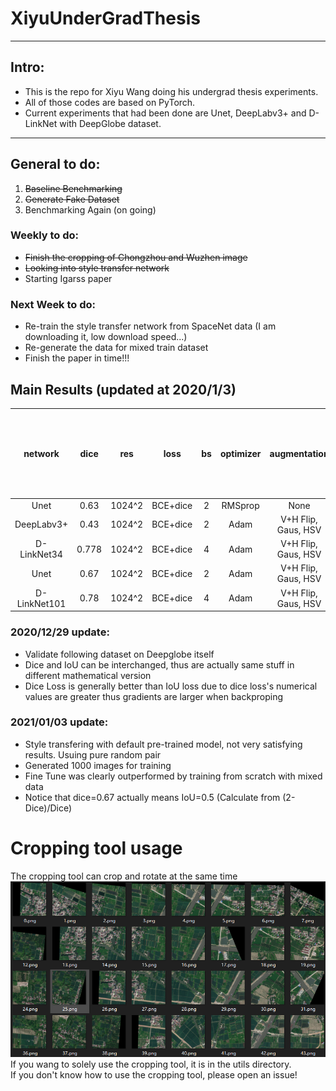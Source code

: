 # XiyuUnderGradThesis
---
## Intro: 
+ This is the repo for Xiyu Wang doing his undergrad thesis experiments.  
+ All of those codes are based on PyTorch.  
+ Current experiments that had been done are Unet, DeepLabv3+ and D-LinkNet with DeepGlobe dataset.  
---
## General to do:  
1. ~~Baseline Benchmarking~~  
2. ~~Generate Fake Dataset~~  
3. Benchmarking Again (on going)  

### Weekly to do:  
+ ~~Finish the cropping of Chongzhou and Wuzhen image~~  
+ ~~Looking into style transfer network~~  
+ Starting Igarss paper  

### Next Week to do:  
+ Re-train the style transfer network from SpaceNet data (I am downloading it, low download speed...)  
+ Re-generate the data for mixed train dataset  
+ Finish the paper in time!!!  


## Main Results (updated at 2020/1/3)  
| network     | dice  | res     | loss     | bs | optimizer | augmentation       | Cross-area teston cz | Cross-area test on wz | Cross-area testing with extra 1000 fake img |
|:-----------:|:-----:|:-------:|:--------:|:--:| :-------: | :----------------: | :------------------: | :-------------------: | :-----------------------------------------: |
| Unet        | 0.63  | 1024^2  | BCE+dice | 2  | RMSprop   | None               | None                 | None                  | None  |
| DeepLabv3+  | 0.43  | 1024^2  | BCE+dice | 2  | Adam      | V+H Flip, Gaus, HSV| None                 | None                  | None  |
| D-LinkNet34 | 0.778 | 1024^2  | BCE+dice | 4  | Adam      | V+H Flip, Gaus, HSV| 0.62                 | None                  | 0.67  |
| Unet        | 0.67  | 1024^2  | BCE+dice | 2  | Adam      | V+H Flip, Gaus, HSV| 0.61                 | 0.62                  | 0.627 |
| D-LinkNet101| 0.78  | 1024^2  | BCE+dice | 4  | Adam      | V+H Flip, Gaus, HSV| 0.63                 | 0.64                  | to do |

### 2020/12/29 update:  
+ Validate following dataset on Deepglobe itself  
+ Dice and IoU can be interchanged, thus are actually same stuff in different mathematical version  
+ Dice Loss is generally better than IoU loss due to dice loss's numerical values are greater thus gradients are larger when backproping  

### 2021/01/03 update:
+ Style transfering with default pre-trained model, not very satisfying results. Usuing pure random pair  
+ Generated 1000 images for training  
+ Fine Tune was clearly outperformed by training from scratch with mixed data  
+ Notice that dice=0.67 actually means IoU=0.5 (Calculate from (2-Dice)/Dice)

# Cropping tool usage
The cropping tool can crop and rotate at the same time  
![Image text](https://github.com/TimandXiyu/XiyuUnderGradThesis/blob/main/readme_img/readme_image_1.png)  
If you wang to solely use the cropping tool, it is in the utils directory.  
If you don't know how to use the cropping tool, please open an issue!  


